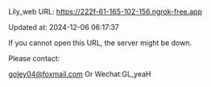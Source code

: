 Lily_web URL: https://222f-61-165-102-156.ngrok-free.app

Updated at: 2024-12-06 06:17:37

If you cannot open this URL, the server might be down.

Please contact: 

goley04@foxmail.com Or Wechat:GL_yeaH